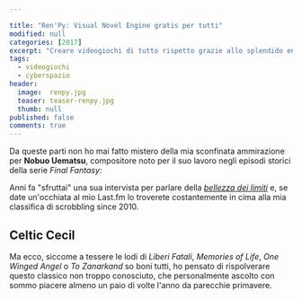 ```yaml
---

title: "Ren'Py: Visual Novel Engine gratis per tutti"
modified: null
categories: [2017]
excerpt: "Creare videogiochi di tutto rispetto grazie allo splendido engine di PyTom Rothamel"
tags:
  - videogiochi
  - cyberspazio
header:  
  image:  renpy.jpg
  teaser: teaser-renpy.jpg
  thumb: null
published: false
comments: true
---
```



Da queste parti non ho mai fatto mistero della mia sconfinata ammirazione per **Nobuo Uematsu**, compositore noto per il suo lavoro negli episodi storici della serie _Final Fantasy_:

Anni fa "sfruttai" una sua intervista per parlare della [_bellezza dei limiti_]() e, se date un'occhiata al mio Last.fm lo troverete costantemente in cima alla mia classifica di scrobbling since 2010.

## Celtic Cecil

Ma ecco, siccome a tessere le lodi di _Liberi Fatali_, _Memories of Life_,  _One Winged Angel_ o _To Zanarkand_ so boni tutti, ho pensato di rispolverare questo classico non troppo conosciuto, che personalmente ascolto con sommo piacere  almeno un paio di volte l'anno da parecchie primavere. 